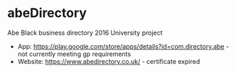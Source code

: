 # abeDirectory
Abe Black business directory 2016 University project
- App: https://play.google.com/store/apps/details?id=com.directory.abe - not currently meeting gp requirements
- Website: https://www.abedirectory.co.uk/ - certificate expired
